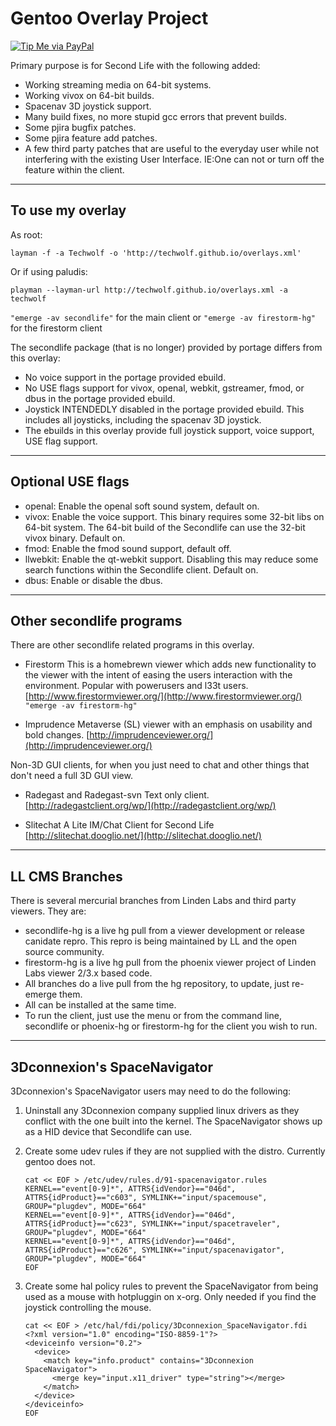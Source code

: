 # Gentoo Overlay Project

[![Tip Me via PayPal](https://img.shields.io/badge/PayPal-tip%20me-green.svg?logo=paypal)](https://www.paypal.me/Techwolf)

Primary purpose is for Second Life with the following added:

*   Working streaming media on 64-bit systems.
*   Working vivox on 64-bit builds.
*   Spacenav 3D joystick support.
*   Many build fixes, no more stupid gcc errors that prevent builds.
*   Some pjira bugfix patches.
*   Some pjira feature add patches.
*   A few third party patches that are useful to the everyday user while not interfering with the existing User Interface. IE:One can not or turn off the feature within the client.

* * *

## To use my overlay

As root:

`layman -f -a Techwolf -o 'http://techwolf.github.io/overlays.xml'`

Or if using paludis:

`playman --layman-url http://techwolf.github.io/overlays.xml -a techwolf`

`"emerge -av secondlife"` for the main client
or
`"emerge -av firestorm-hg"` for the firestorm client

The secondlife package (that is no longer) provided by portage differs from this overlay:

*   No voice support in the portage provided ebuild.
*   No USE flags support for vivox, openal, webkit, gstreamer, fmod, or dbus in the portage provided ebuild.
*   Joystick INTENDEDLY disabled in the portage provided ebuild. This includes all joysticks, including the spacenav 3D joystick.
*   The ebuilds in this overlay provide full joystick support, voice support, USE flag support.

* * *

## Optional USE flags

*   openal: Enable the openal soft sound system, default on.
*   vivox: Enable the voice support. This binary requires some 32-bit libs on 64-bit system. The 64-bit build of the Secondlife can use the 32-bit vivox binary. Default on.
*   fmod: Enable the fmod sound support, default off.
*   llwebkit: Enable the qt-webkit support. Disabling this may reduce some search functions within the Secondlife client. Default on.
*   dbus: Enable or disable the dbus.

* * *

## Other secondlife programs

There are other secondlife related programs in this overlay.

*   Firestorm
This is a homebrewn viewer which adds new functionality to the viewer with the intent of easing the users interaction with the environment. Popular with powerusers and l33t users.
[http://www.firestormviewer.org/](http://www.firestormviewer.org/)  `"emerge -av firestorm-hg"`

*   Imprudence
 Metaverse (SL) viewer with an emphasis on usability and bold changes.
[http://imprudenceviewer.org/](http://imprudenceviewer.org/)

Non-3D GUI clients, for when you just need to chat and other things that don't need a full 3D GUI view.

*   Radegast and Radegast-svn <span class="s q">Text only client.</span>
[http://radegastclient.org/wp/](http://radegastclient.org/wp/)

*   Slitechat <span class="s q">A Lite IM/Chat Client for Second Life</span>
[http://slitechat.dooglio.net/](http://slitechat.dooglio.net/)

* * *

## LL CMS Branches

There is several mercurial branches from Linden Labs and third party viewers. They are:

*   secondlife-hg is a live hg pull from a viewer development or release canidate repro. This repro is being maintained by LL and the open source community.
*   firestorm-hg is a live hg pull from the phoenix viewer project of Linden Labs viewer 2/3.x based code.
*   All branches do a live pull from the hg repository, to update, just re-emerge them.
*   All can be installed at the same time.
*   To run the client, just use the menu or from the command line, secondlife or phoenix-hg or firestorm-hg for the client you wish to run.

* * *

## 3Dconnexion's SpaceNavigator

3Dconnexion's SpaceNavigator users may need to do the following:

1.  Uninstall any 3Dconnexion company supplied linux drivers as they conflict with the one built into the kernel. The SpaceNavigator shows up as a HID device that Secondlife can use.
2.  Create some udev rules if they are not supplied with the distro. Currently gentoo does not.

    ```Shell
    cat << EOF > /etc/udev/rules.d/91-spacenavigator.rules
    KERNEL=="event[0-9]*", ATTRS{idVendor}=="046d", ATTRS{idProduct}=="c603", SYMLINK+="input/spacemouse", GROUP="plugdev", MODE="664"
    KERNEL=="event[0-9]*", ATTRS{idVendor}=="046d", ATTRS{idProduct}=="c623", SYMLINK+="input/spacetraveler", GROUP="plugdev", MODE="664"
    KERNEL=="event[0-9]*", ATTRS{idVendor}=="046d", ATTRS{idProduct}=="c626", SYMLINK+="input/spacenavigator", GROUP="plugdev", MODE="664"
    EOF
    ```

3.  Create some hal policy rules to prevent the SpaceNavigator from being used as a mouse with hotpluggin on x-org. Only needed if you find the joystick controlling the mouse.

    ```Shell
    cat << EOF > /etc/hal/fdi/policy/3Dconnexion_SpaceNavigator.fdi
    <?xml version="1.0" encoding="ISO-8859-1"?>
    <deviceinfo version="0.2">
      <device>
        <match key="info.product" contains="3Dconnexion SpaceNavigator">
          <merge key="input.x11_driver" type="string"></merge>
        </match>
      </device>
    </deviceinfo>
    EOF
    ```
